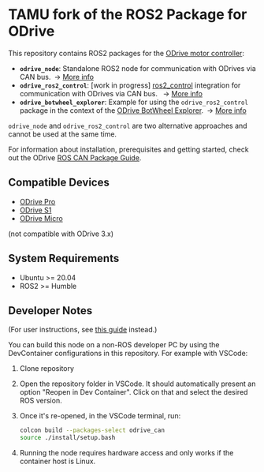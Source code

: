 # TAMU fork of the ROS2 Package for ODrive

This repository contains ROS2 packages for the [ODrive motor controller](https://odriverobotics.com):

- **`odrive_node`**: Standalone ROS2 node for communication with ODrives via CAN bus. → [More info](odrive_node/README.md)
- **`odrive_ros2_control`**: [work in progress] [ros2_control](https://control.ros.org/master/index.html) integration for communication with ODrives via CAN bus.
 → [More info](odrive_ros2_control/README.md)
- **`odrive_botwheel_explorer`**: Example for using the `odrive_ros2_control` package in the context of the [ODrive BotWheel Explorer](https://odriverobotics.com/shop/botwheel-explorer). → [More info](odrive_botwheel_explorer/README.md)

`odrive_node` and `odrive_ros2_control` are two alternative approaches and cannot be used at the same time.

For information about installation, prerequisites and getting started, check out the ODrive [ROS CAN Package Guide](https://docs.odriverobotics.com/v/latest/guides/ros-package.html).

## Compatible Devices

- [ODrive Pro](https://odriverobotics.com/shop/odrive-pro)
- [ODrive S1](https://odriverobotics.com/shop/odrive-s1)
- [ODrive Micro](https://odriverobotics.com/shop/odrive-micro)

(not compatible with ODrive 3.x)

## System Requirements

- Ubuntu >= 20.04
- ROS2 >= Humble

## Developer Notes

(For user instructions, see [this guide](https://docs.odriverobotics.com/v/latest/guides/ros-package.html) instead.)

You can build this node on a non-ROS developer PC by using the DevContainer configurations in this repository. For example with VSCode:

1. Clone repository
2. Open the repository folder in VSCode. It should automatically present an option "Reopen in Dev Container". Click on that and select the desired ROS version.
3. Once it's re-opened, in the VSCode terminal, run:

   ```bash
   colcon build --packages-select odrive_can
   source ./install/setup.bash
   ```
4. Running the node requires hardware access and only works if the container host is Linux.
